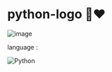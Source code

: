 # python-logo 🙂❤️

![image](https://user-images.githubusercontent.com/59662513/234631014-de331895-7c98-40b6-bb94-b563e51c9434.png)

language : 

![Python](https://img.shields.io/badge/python-0677b8?logo=python&logoColor=white&style=for-the-badge)
